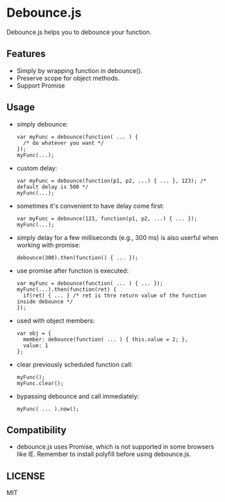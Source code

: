 # Debounce.js

Debounce.js helps you to debounce your function.

## Features

 * Simply by wrapping function in debounce().
 * Preserve scope for object methods.
 * Support Promise

## Usage

 * simply debounce:

    ````
    var myFunc = debounce(function( ... ) {
      /* do whatever you want */
    }); 
    myFunc(...);
    ````


 * custom delay: 

    ````
    var myFunc = debounce(function(p1, p2, ...) { ... }, 123); /* default delay is 500 */
    myFunc(...);
    ````

 * sometimes it's convenient to have delay come first:
    ````
    var myFunc = debounce(123, function(p1, p2, ...) { ... });
    myFunc(...);
    ````

 * simply delay for a few milliseconds (e.g., 300 ms) is also userful when working with promise:
   ```
   debounce(300).then(function() { ... });
   ```

 * use promise after function is executed:

    ````
    var myFunc = debounce(function( ... ) { ... }); 
    myFunc(...).then(function(ret) {
      if(ret) { ... } /* ret is thre return value of the function inside debounce */
    });
    ````

 * used with object members:

    ````
    var obj = {
      member: debounce(function( ... ) { this.value = 2; },
      value: 1
    };
    ````

 * clear previously scheduled function call:

   ````
   myFunc();
   myFunc.clear();
   ````

 * bypassing debounce and call immediately:
   ```
   myFunc( ... ).now();
   ```

## Compatibility

 * debounce.js uses Promise, which is not supported in some browsers like IE. Remember to install polyfill before using debounce.js.


## LICENSE

MIT
